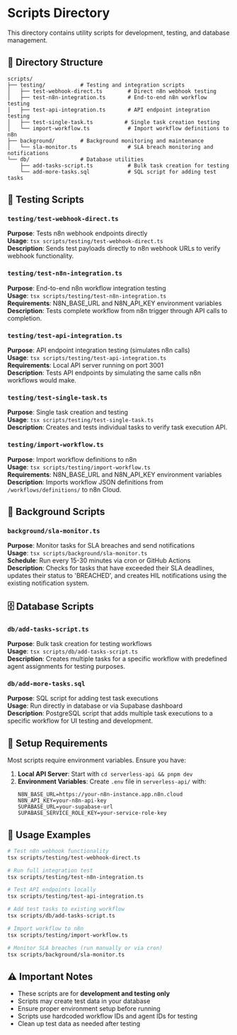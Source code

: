 # Scripts Directory

This directory contains utility scripts for development, testing, and database management.

## 📁 Directory Structure

```
scripts/
├── testing/           # Testing and integration scripts
│   ├── test-webhook-direct.ts        # Direct n8n webhook testing
│   ├── test-n8n-integration.ts       # End-to-end n8n workflow testing  
│   ├── test-api-integration.ts       # API endpoint integration testing
│   ├── test-single-task.ts          # Single task creation testing
│   └── import-workflow.ts            # Import workflow definitions to n8n
├── background/        # Background monitoring and maintenance
│   └── sla-monitor.ts                # SLA breach monitoring and notifications
└── db/                # Database utilities
    ├── add-tasks-script.ts           # Bulk task creation for testing
    └── add-more-tasks.sql            # SQL script for adding test tasks

```

## 🧪 Testing Scripts

### `testing/test-webhook-direct.ts`
**Purpose**: Tests n8n webhook endpoints directly  
**Usage**: `tsx scripts/testing/test-webhook-direct.ts`  
**Description**: Sends test payloads directly to n8n webhook URLs to verify webhook functionality.

### `testing/test-n8n-integration.ts` 
**Purpose**: End-to-end n8n workflow integration testing  
**Usage**: `tsx scripts/testing/test-n8n-integration.ts`  
**Requirements**: N8N_BASE_URL and N8N_API_KEY environment variables  
**Description**: Tests complete workflow from n8n trigger through API calls to completion.

### `testing/test-api-integration.ts`
**Purpose**: API endpoint integration testing (simulates n8n calls)  
**Usage**: `tsx scripts/testing/test-api-integration.ts`  
**Requirements**: Local API server running on port 3001  
**Description**: Tests API endpoints by simulating the same calls n8n workflows would make.

### `testing/test-single-task.ts`
**Purpose**: Single task creation and testing  
**Usage**: `tsx scripts/testing/test-single-task.ts`  
**Description**: Creates and tests individual tasks to verify task execution API.

### `testing/import-workflow.ts`
**Purpose**: Import workflow definitions to n8n  
**Usage**: `tsx scripts/testing/import-workflow.ts`  
**Requirements**: N8N_BASE_URL and N8N_API_KEY environment variables  
**Description**: Imports workflow JSON definitions from `/workflows/definitions/` to n8n Cloud.

## 🔄 Background Scripts

### `background/sla-monitor.ts`
**Purpose**: Monitor tasks for SLA breaches and send notifications  
**Usage**: `tsx scripts/background/sla-monitor.ts`  
**Schedule**: Run every 15-30 minutes via cron or GitHub Actions  
**Description**: Checks for tasks that have exceeded their SLA deadlines, updates their status to 'BREACHED', and creates HIL notifications using the existing notification system.

## 🗄️ Database Scripts

### `db/add-tasks-script.ts`
**Purpose**: Bulk task creation for testing workflows  
**Usage**: `tsx scripts/db/add-tasks-script.ts`  
**Description**: Creates multiple tasks for a specific workflow with predefined agent assignments for testing purposes.

### `db/add-more-tasks.sql`
**Purpose**: SQL script for adding test task executions  
**Usage**: Run directly in database or via Supabase dashboard  
**Description**: PostgreSQL script that adds multiple task executions to a specific workflow for UI testing and development.

## 🔧 Setup Requirements

Most scripts require environment variables. Ensure you have:

1. **Local API Server**: Start with `cd serverless-api && pnpm dev`
2. **Environment Variables**: Create `.env` file in `serverless-api/` with:
   ```
   N8N_BASE_URL=https://your-n8n-instance.app.n8n.cloud
   N8N_API_KEY=your-n8n-api-key
   SUPABASE_URL=your-supabase-url
   SUPABASE_SERVICE_ROLE_KEY=your-service-role-key
   ```

## 🚀 Usage Examples

```bash
# Test n8n webhook functionality
tsx scripts/testing/test-webhook-direct.ts

# Run full integration test
tsx scripts/testing/test-n8n-integration.ts

# Test API endpoints locally
tsx scripts/testing/test-api-integration.ts

# Add test tasks to existing workflow
tsx scripts/db/add-tasks-script.ts

# Import workflow to n8n
tsx scripts/testing/import-workflow.ts

# Monitor SLA breaches (run manually or via cron)
tsx scripts/background/sla-monitor.ts
```

## ⚠️ Important Notes

- These scripts are for **development and testing only**
- Scripts may create test data in your database
- Ensure proper environment setup before running
- Scripts use hardcoded workflow IDs and agent IDs for testing
- Clean up test data as needed after testing